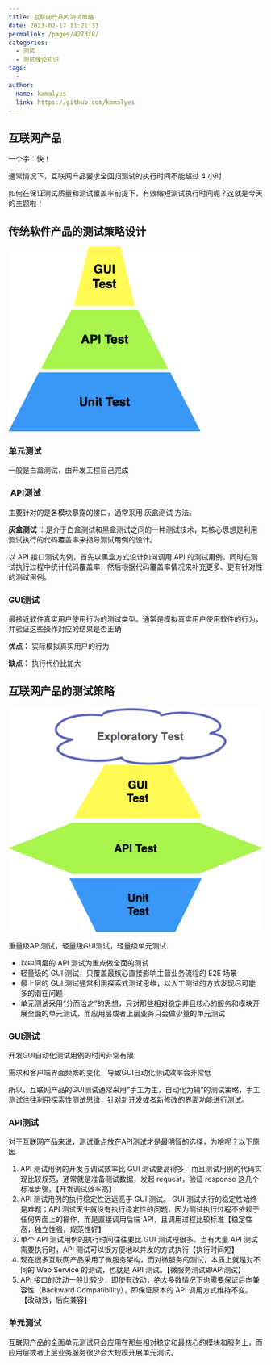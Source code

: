 ```yaml
---
title: 互联网产品的测试策略
date: 2023-02-17 11:21:33
permalink: /pages/427df8/
categories:
  - 测试
  - 测试理论知识
tags:
  - 
author: 
  name: kamalyes
  link: https://github.com/kamalyes
---
```

互联网产品
-----

一个字：快！

通常情况下，互联网产品要求全回归测试的执行时间不能超过 4 小时

如何在保证测试质量和测试覆盖率前提下，有效缩短测试执行时间呢？这就是今天的主题啦！

传统软件产品的测试策略设计
-------------

![](../../assets/images/testing/1896876-20200117203831721-120357795.png)

### 单元测试

一般是白盒测试，由开发工程自己完成

###  API测试

主要针对的是各模块暴露的接口，通常采用 灰盒测试 方法。

**灰盒测试** ：是介于白盒测试和黑盒测试之间的一种测试技术，其核心思想是利用测试执行的代码覆盖率来指导测试用例的设计。

以 API 接口测试为例，首先以黑盒方式设计如何调用 API 的测试用例，同时在测试执行过程中统计代码覆盖率，然后根据代码覆盖率情况来补充更多、更有针对性的测试用例。

### GUI测试

最接近软件真实用户使用行为的测试类型。通常是模拟真实用户使用软件的行为，并验证这些操作对应的结果是否正确

**优点：** 实际模拟真实用户的行为

**缺点：** 执行代价比加大

互联网产品的测试策略
----------

![](../../assets/images/testing/1896876-20200117203351565-1560716277.png)

重量级API测试，轻量级GUI测试，轻量级单元测试 

*   以中间层的 API 测试为重点做全面的测试
*   轻量级的 GUI 测试，只覆盖最核心直接影响主营业务流程的 E2E 场景
*   最上层的 GUI 测试通常利用探索式测试思维，以人工测试的方式发现尽可能多的潜在问题
*   单元测试采用“分而治之”的思想，只对那些相对稳定并且核心的服务和模块开展全面的单元测试，而应用层或者上层业务只会做少量的单元测试

### GUI测试

开发GUI自动化测试用例的时间非常有限

需求和客户端界面频繁的变化，导致GUI自动化测试效率会非常低

所以，互联网产品的GUI测试通常采用“手工为主，自动化为辅”的测试策略，手工测试往往利用探索性测试思维，针对新开发或者新修改的界面功能进行测试。

### API测试

对于互联网产品来说，测试重点放在API测试才是最明智的选择，为啥呢？以下原因

1.  API 测试用例的开发与调试效率比 GUI 测试要高得多，而且测试用例的代码实现比较规范，通常就是准备测试数据，发起 request，验证 response 这几个标准步骤。【开发调试效率高】
2.  API 测试用例的执行稳定性远远高于 GUI 测试。 GUI 测试执行的稳定性始终是难题；API 测试天生就没有执行稳定性的问题，因为测试执行过程不依赖于任何界面上的操作，而是直接调用后端 API，且调用过程比较标准【稳定性高，独立性强，规范性好】
3.  单个 API 测试用例的执行时间往往要比 GUI 测试短很多。当有大量 API 测试需要执行时，API 测试可以很方便地以并发的方式执行【执行时间短】
4.  现在很多互联网产品采用了微服务架构，而对微服务的测试，本质上就是对不同的 Web Service 的测试，也就是 API 测试。【微服务测试即API测试】
5.  API 接口的改动一般比较少，即使有改动，绝大多数情况下也需要保证后向兼容性（Backward Compatibility），即保证原本的 API 调用方式维持不变。【改动效，后向兼容】

### 单元测试

互联网产品的全面单元测试只会应用在那些相对稳定和最核心的模块和服务上，而应用层或者上层业务服务很少会大规模开展单元测试。

